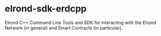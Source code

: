 # elrond-sdk-erdcpp
Elrond C++ Command Line Tools and SDK for interacting with the Elrond Network (in general) and Smart Contracts (in particular).
